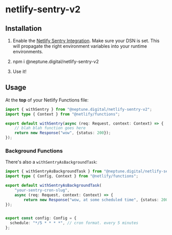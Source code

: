 # netlify-sentry-v2

## Installation

1. Enable the [Netlify Sentry Integration](https://www.netlify.com/integrations/sentry/).
   Make sure your DSN is set. This will propagate the right environment variables into 
   your runtime environments.

2. npm i @neptune.digital/netlify-sentry-v2

3. Use it!

## Usage

At the **top** of your Netlify Functions file:

```ts
import { withSentry } from "@neptune.digital/netlify-sentry-v2";
import type { Context } from "@netlify/functions";

export default withSentry(async (req: Request, context: Context) => {
    // blah blah function goes here
    return new Response("wow", {status: 200});
});
```

### Background Functions

There's also a `withSentryAsBackgroundTask`:

```ts
import { withSentryAsBackgroundTask } from "@neptune.digital/netlify-sentry-v2";
import type { Config, Context } from "@netlify/functions";

export default withSentryAsBackgroundTask(
    "your-sentry-cron-slug",
    async (req: Request, context: Context) => {
        return new Response("wow, at some scheduled time", {status: 200});
});


export const config: Config = {
  schedule: "*/5 * * * *", // cron format. every 5 minutes
};
```
